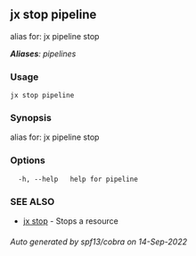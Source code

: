 ## jx stop pipeline

alias for: jx pipeline stop

***Aliases**: pipelines*

### Usage

```
jx stop pipeline
```

### Synopsis

alias for: jx pipeline stop

### Options

```
  -h, --help   help for pipeline
```

### SEE ALSO

* [jx stop](jx_stop.md)	 - Stops a resource

###### Auto generated by spf13/cobra on 14-Sep-2022
